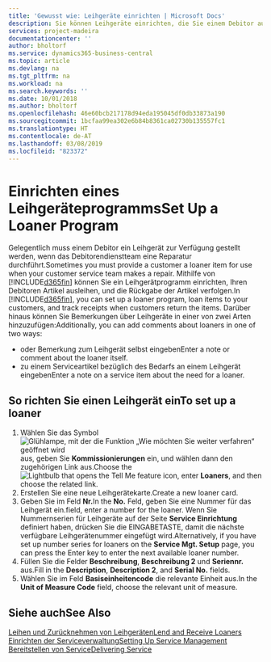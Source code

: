 ```yaml
---
title: 'Gewusst wie: Leihgeräte einrichten | Microsoft Docs'
description: Sie können Leihgeräte einrichten, die Sie einem Debitor ausleihen können, wenn er Serviceartikel im Service hat.
services: project-madeira
documentationcenter: ''
author: bholtorf
ms.service: dynamics365-business-central
ms.topic: article
ms.devlang: na
ms.tgt_pltfrm: na
ms.workload: na
ms.search.keywords: ''
ms.date: 10/01/2018
ms.author: bholtorf
ms.openlocfilehash: 46e60bcb217178d94eda195045df0db33873a190
ms.sourcegitcommit: 1bcfaa99ea302e6b84b8361ca02730b135557fc1
ms.translationtype: HT
ms.contentlocale: de-AT
ms.lasthandoff: 03/08/2019
ms.locfileid: "823372"
---
```

# <a name="set-up-a-loaner-program"></a><span data-ttu-id="3e5b2-103">Einrichten eines Leihgeräteprogramms</span><span class="sxs-lookup"><span data-stu-id="3e5b2-103">Set Up a Loaner Program</span></span>
<span data-ttu-id="3e5b2-104">Gelegentlich muss einem Debitor ein Leihgerät zur Verfügung gestellt werden, wenn das Debitorendienstteam eine Reparatur durchführt.</span><span class="sxs-lookup"><span data-stu-id="3e5b2-104">Sometimes you must provide a customer a loaner item for use when your customer service team makes a repair.</span></span> <span data-ttu-id="3e5b2-105">Mithilfe von [!INCLUDE[d365fin](includes/d365fin_md.md)] können Sie ein Leihgerätprogramm einrichten, Ihren Debitoren Artikel ausleihen, und die Rückgabe der Artikel verfolgen.</span><span class="sxs-lookup"><span data-stu-id="3e5b2-105">In [!INCLUDE[d365fin](includes/d365fin_md.md)], you can set up a loaner program, loan items to your customers, and track receipts when customers return the items.</span></span> <span data-ttu-id="3e5b2-106">Darüber hinaus können Sie Bemerkungen über Leihgeräte in einer von zwei Arten hinzuzufügen:</span><span class="sxs-lookup"><span data-stu-id="3e5b2-106">Additionally, you can add comments about loaners in one of two ways:</span></span>  
  
* <span data-ttu-id="3e5b2-107">oder Bemerkung zum Leihgerät selbst eingeben</span><span class="sxs-lookup"><span data-stu-id="3e5b2-107">Enter a note or comment about the loaner itself.</span></span>  
* <span data-ttu-id="3e5b2-108">zu einem Serviceartikel bezüglich des Bedarfs an einem Leihgerät eingeben</span><span class="sxs-lookup"><span data-stu-id="3e5b2-108">Enter a note on a service item about the need for a loaner.</span></span>  

## <a name="to-set-up-a-loaner"></a><span data-ttu-id="3e5b2-109">So richten Sie einen Leihgerät ein</span><span class="sxs-lookup"><span data-stu-id="3e5b2-109">To set up a loaner</span></span>  
1. <span data-ttu-id="3e5b2-110">Wählen Sie das Symbol ![Glühlampe, mit der die Funktion „Wie möchten Sie weiter verfahren“ geöffnet wird](media/ui-search/search_small.png "Wie möchten Sie weiter verfahren?") aus, geben Sie **Kommissionierungen** ein, und wählen dann den zugehörigen Link aus.</span><span class="sxs-lookup"><span data-stu-id="3e5b2-110">Choose the ![Lightbulb that opens the Tell Me feature](media/ui-search/search_small.png "Tell me what you want to do") icon, enter **Loaners**, and then choose the related link.</span></span>  
2. <span data-ttu-id="3e5b2-111">Erstellen Sie eine neue Leihgerätekarte.</span><span class="sxs-lookup"><span data-stu-id="3e5b2-111">Create a new loaner card.</span></span> 
3. <span data-ttu-id="3e5b2-112">Geben Sie im Feld **Nr.**</span><span class="sxs-lookup"><span data-stu-id="3e5b2-112">In the **No.**</span></span> <span data-ttu-id="3e5b2-113">Feld,  geben Sie eine Nummer für das Leihgerät ein.</span><span class="sxs-lookup"><span data-stu-id="3e5b2-113">field, enter a number for the loaner.</span></span> <span data-ttu-id="3e5b2-114">Wenn Sie Nummernserien für Leihgeräte auf der Seite **Service Einrichtung** definiert haben, drücken Sie die EINGABETASTE, damit die nächste verfügbare Leihgerätenummer eingefügt wird.</span><span class="sxs-lookup"><span data-stu-id="3e5b2-114">Alternatively, if you have set up number series for loaners on the **Service Mgt. Setup** page, you can press the Enter key to enter the next available loaner number.</span></span>  
4. <span data-ttu-id="3e5b2-115">Füllen Sie die Felder **Beschreibung**, **Beschreibung 2** und **Seriennr.** aus.</span><span class="sxs-lookup"><span data-stu-id="3e5b2-115">Fill in the **Description**, **Description 2**, and **Serial No.** fields.</span></span>  
5. <span data-ttu-id="3e5b2-116">Wählen Sie im Feld **Basiseinheitencode** die relevante Einheit aus.</span><span class="sxs-lookup"><span data-stu-id="3e5b2-116">In the **Unit of Measure Code** field, choose the relevant unit of measure.</span></span>  
  
## <a name="see-also"></a><span data-ttu-id="3e5b2-117">Siehe auch</span><span class="sxs-lookup"><span data-stu-id="3e5b2-117">See Also</span></span>
[<span data-ttu-id="3e5b2-118">Leihen und Zurücknehmen von Leihgeräten</span><span class="sxs-lookup"><span data-stu-id="3e5b2-118">Lend and Receive Loaners</span></span>](service-how-to-lend-receive-loaners.md)  
[<span data-ttu-id="3e5b2-119">Einrichten der Serviceverwaltung</span><span class="sxs-lookup"><span data-stu-id="3e5b2-119">Setting Up Service Management</span></span>](service-setup-service.md)  
[<span data-ttu-id="3e5b2-120">Bereitstellen von Service</span><span class="sxs-lookup"><span data-stu-id="3e5b2-120">Delivering Service</span></span>](service-deliver-service.md)  

